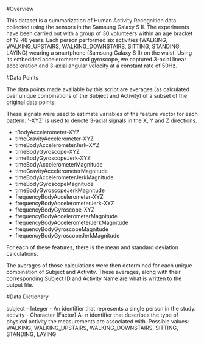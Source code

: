 #Overview

This dataset is a summarization of Human Activity Recognition data collected using the sensors in the Samsung Galaxy S II.
The experiments have been carried out with a group of 30 volunteers within an age bracket of 19-48 years. Each person performed six activities (WALKING, WALKING_UPSTAIRS, WALKING_DOWNSTAIRS, SITTING, STANDING, LAYING) wearing a smartphone (Samsung Galaxy S II) on the waist. Using its embedded accelerometer and gyroscope, we captured 3-axial linear acceleration and 3-axial angular velocity at a constant rate of 50Hz.

#Data Points

The data points made available by this script are averages (as calculated over unique combinations of the Subject and Activity) of a subset of the original data points:

These signals were used to estimate variables of the feature vector for each pattern:
 '-XYZ' is used to denote 3-axial signals in the X, Y and Z directions.

* tBodyAccelerometer-XYZ
* timeGravityAccelerometer-XYZ
* timeBodyAccelerometerJerk-XYZ 
* timeBodyGyroscope-XYZ 
* timeBodyGyroscopeJerk-XYZ 
* timeBodyAccelerometerMagnitude 
* timeGravityAccelerometerMagnitude 
* timeBodyAccelerometerJerkMagnitude 
* timeBodyGyroscopeMagnitude 
* timeBodyGyroscopeJerkMagnitude
* frequencyBodyAccelerometer-XYZ 
* frequencyBodyAccelerometerJerk-XYZ 
* frequencyBodyGyroscope-XYZ 
* frequencyBodyAccelerometerMagnitude 
* frequencyBodyAccelerometerJerkMagnitude 
* frequencyBodyGyroscopeMagnitude 
* frequencyBodyGyroscopeJerkMagnitude


For each of these features, there is the mean and standard deviation calculations.

The averages of those calculations were then determined for each unique combination of Subject and Activity. These averages, along with their corresponding Subject ID and Activity Name are what is written to the output file.


#Data Dictionary

subject - Integer - An identifier that represents a single person in the study. 
activity - Character (Factor) A- n identifier that describes the type of physical activity the measurements are associated with. Possible values: WALKING, WALKING_UPSTAIRS, WALKING_DOWNSTAIRS, SITTING, STANDING, LAYING 
